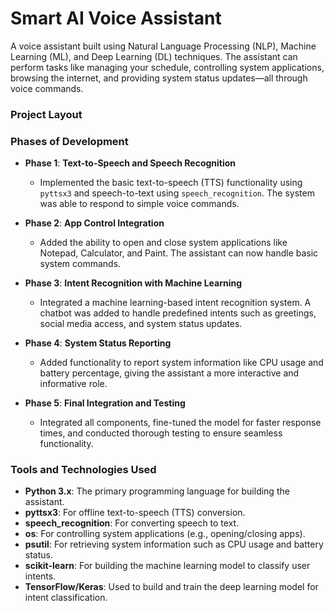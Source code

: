 # Smart AI Voice Assistant

A voice assistant built using Natural Language Processing (NLP), Machine Learning (ML), and Deep Learning (DL) techniques. The assistant can perform tasks like managing your schedule, controlling system applications, browsing the internet, and providing system status updates—all through voice commands.

### Project Layout

### Phases of Development

- **Phase 1**: **Text-to-Speech and Speech Recognition**

  - Implemented the basic text-to-speech (TTS) functionality using `pyttsx3` and speech-to-text using `speech_recognition`. The system was able to respond to simple voice commands.

- **Phase 2**: **App Control Integration**

  - Added the ability to open and close system applications like Notepad, Calculator, and Paint. The assistant can now handle basic system commands.

- **Phase 3**: **Intent Recognition with Machine Learning**

  - Integrated a machine learning-based intent recognition system. A chatbot was added to handle predefined intents such as greetings, social media access, and system status updates.

- **Phase 4**: **System Status Reporting**

  - Added functionality to report system information like CPU usage and battery percentage, giving the assistant a more interactive and informative role.

- **Phase 5**: **Final Integration and Testing**
  - Integrated all components, fine-tuned the model for faster response times, and conducted thorough testing to ensure seamless functionality.

### Tools and Technologies Used

- **Python 3.x**: The primary programming language for building the assistant.
- **pyttsx3**: For offline text-to-speech (TTS) conversion.
- **speech_recognition**: For converting speech to text.
- **os**: For controlling system applications (e.g., opening/closing apps).
- **psutil**: For retrieving system information such as CPU usage and battery status.
- **scikit-learn**: For building the machine learning model to classify user intents.
- **TensorFlow/Keras**: Used to build and train the deep learning model for intent classification.
